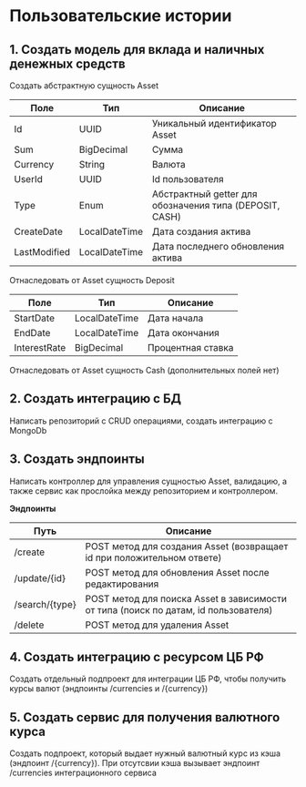 # Пользовательские истории

## 1. Создать модель для вклада и наличных денежных средств

Создать абстрактную сущность Asset

| Поле         | Тип           | Описание                                                |
|--------------|---------------|---------------------------------------------------------|
| Id           | UUID          | Уникальный идентификатор Asset                          |
| Sum          | BigDecimal    | Сумма                                                   |
| Currency     | String        | Валюта                                                  |
| UserId       | UUID          | Id пользователя                                         |
| Type         | Enum          | Абстрактный getter для обозначения типа (DEPOSIT, CASH) |
| CreateDate   | LocalDateTime | Дата создания актива                                    |
| LastModified | LocalDateTime | Дата последнего обновления актива                       |

Отнаследовать от Asset сущность Deposit
 
| Поле         | Тип            | Описание          |
|--------------|----------------|-------------------|
| StartDate    | LocalDateTime  | Дата начала       |               
| EndDate      | LocalDateTime  | Дата окончания    |                
| InterestRate | BigDecimal     | Процентная ставка |               

Отнаследовать от Asset сущность Cash (дополнительных полей нет)

## 2. Создать интеграцию с БД

Написать репозиторий с CRUD операциями, создать интеграцию с MongoDb

## 3. Создать эндпоинты

Написать контроллер для управления сущностью Asset, валидацию, а также сервис как 
прослойка между репозиторием и контроллером.

**Эндпоинты**

| Путь           | Описание                                                                            | 
|----------------|-------------------------------------------------------------------------------------| 
| /create        | POST метод для создания Asset (возвращает id при положительном ответе)              | 
| /update/{id}   | POST метод для обновления Asset после редактирования                                | 
| /search/{type} | POST метод для поиска Asset в зависимости от типа (поиск по датам, id пользователя) | 
| /delete        | POST метод для удаления Asset                                                       |

## 4. Создать интеграцию с ресурсом ЦБ РФ

Создать отдельный подпроект для интеграции ЦБ РФ, чтобы получить курсы валют
(эндпоинты /currencies и /{currency})

## 5. Создать сервис для получения валютного курса

Создать подпроект, который выдает нужный валютный курс из кэша (эндпоинт /{currency}). 
При отсутсвии кэша вызывает эндпоинт /currencies интеграционного сервиса

